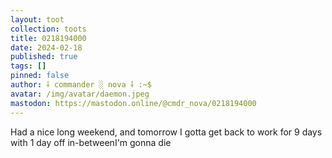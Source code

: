```yaml
---
layout: toot
collection: toots
title: 0218194000
date: 2024-02-18
published: true
tags: []
pinned: false
author: ⸸ commander ░ nova ⸸ :~$
avatar: /img/avatar/daemon.jpeg
mastodon: https://mastodon.online/@cmdr_nova/0218194000
---
```


Had a nice long weekend, and tomorrow I gotta get back to work for 9 days with 1 day off in-betweenI'm gonna die
